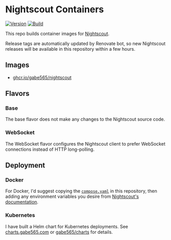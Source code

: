 # Nightscout Containers

<!--renovate repo=nightscout/cgm-remote-monitor -->
[![Version](https://img.shields.io/badge/Version-v15.0.2-informational?style=flat)](https://github.com/gabe565/docker-nightscout/pkgs/container/nightscout)
[![Build](https://github.com/gabe565/docker-nightscout/actions/workflows/build.yml/badge.svg)](https://github.com/gabe565/docker-nightscout/actions/workflows/build.yml)

This repo builds container images for [Nightscout](https://github.com/nightscout/cgm-remote-monitor).

Release tags are automatically updated by Renovate bot, so new Nightscout releases will be available in this repository within a few hours.

## Images

- [ghcr.io/gabe565/nightscout](https://github.com/gabe565/docker-nightscout/pkgs/container/nightscout)

## Flavors

### Base
The base flavor does not make any changes to the Nightscout source code.

### WebSocket
The WebSocket flavor configures the Nightscout client to prefer WebSocket connections instead of HTTP long-polling.

## Deployment

### Docker

For Docker, I'd suggest copying the [`compose.yaml`](./compose.yaml) in this repository, then adding any environment variables you desire from [Nightscout's documentation](https://github.com/nightscout/cgm-remote-monitor#environment).

### Kubernetes

I have built a Helm chart for Kubernetes deployments. See [charts.gabe565.com](https://charts.gabe565.com/charts/nightscout/) or [gabe565/charts](https://github.com/gabe565/charts/tree/main/charts/nightscout) for details.
